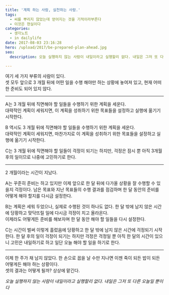 ```yaml
---
title: '계획 하는 사람, 실천하는 사람.'
tags:
  - 씨를 뿌리지 않았는데 얻어지는 것을 기적이라부른다
  - 이것은 현실이다
categories:
  - 생각노트
  - in dailylife
date: 2017-08-03 23:16:28
hero: /upload/2017/be-prepared-plan-ahead.jpg
seo:
  description: 오늘 실행하지 않는 사람이 내일이라고 실행할리 없다. 내일은 그저 또 다른 오늘일 뿐이다.

---
```



여기 세 가지 부류의 사람이 있다. <br>
셋 모두 앞으로 3 개월 뒤에 어떤 일을 수행 해야만 하는 상황에 놓여져 있고, 현재 어떠한 준비도 되어 있지 않다.

---

A는 3 개월 뒤에 직면해야 할 일들을 수행하기 위한 계획을 세운다. <br>
대략적인 계획이 세워지면, 이 계획을 성취하기 위한 목표들을 설정하고 실행에 옮기기 시작한다.

B 역시도 3 개월 뒤에 직면해야 할 일들을 수행하기 위한 계획을 세운다. <br>
대략적인 계획이 세워지면, 마찬가지로 이 계획을 성취하기 위한 목표들을 설정하고 실행에 옮기기 시작한다.

C는 3 개월 뒤에 직면해야 할 일들이 걱정이 되기는 하지만, 걱정은 잠시 뿐 아직 3개월 후의 일이므로 나중에 고민하기로 한다.

---

2 개월이라는 시간이 지났다.

A는 꾸준히 준비는 하고 있지만 이제 앞으로 한 달 뒤에 다가올 상황을 잘 수행할 수 있을지 걱정이다.
남은 목표와 지난 목표들의 수행 결과를 점검하며 한 달 동안의 준비를 어떻게 해야 할지를 다시금 설정한다.

B는 계획은 세워 두었으나, 실제로 수행된 것이 하나도 없다. 한 달 밖에 남지 않은 시간에 당황하고 맞닥뜨릴 일에 다시금 걱정이 치고 올라온다. <br>
이제라도 어떻게든 준비를 해보자며 한 달 동안 해야 할 일들을 다시 설정한다.

C는 시간이 벌써 이렇게 흘렀음에 당황하고 한 달 밖에 남지 않은 시간에 걱정되기 시작한다. 한 달 후의 일이 걱정이 되기는 하지만 걱정은 걱정일 뿐 아직 한 달의 시간이 있으니 고민은 내일하기로 하고 일단 오늘 해야 할 일을 하기로 한다.

---

이제 한 주가 채 남지 않았다. 한 손으로 꼽을 날 수만 지나면 이젠 죽이 되든 밥이 되든 어떻게든 해야 하는 상황이다. <br>
셋의 결과는 어떻게 될까? 상상에 맡긴다.


*오늘 실행하지 않는 사람이 내일이라고 실행할리 없다. 내일은 그저 또 다른 오늘일 뿐이다*